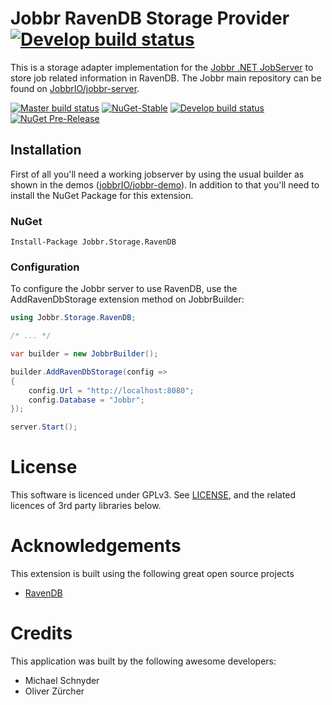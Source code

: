 
# Jobbr RavenDB Storage Provider [![Develop build status][ravendb-badge-build-develop]][ravendb-link-build]

This is a storage adapter implementation for the [Jobbr .NET JobServer](http://www.jobbr.io) to store job related information in RavenDB. 
The Jobbr main repository can be found on [JobbrIO/jobbr-server](https://github.com/jobbrIO).

[![Master build status][ravendb-badge-build-master]][ravendb-link-build] 
[![NuGet-Stable][ravendb-badge-nuget]][ravendb-link-nuget]
[![Develop build status][ravendb-badge-build-develop]][ravendb-link-build] 
[![NuGet Pre-Release][ravendb-badge-nuget-pre]][ravendb-link-nuget] 

## Installation
First of all you'll need a working jobserver by using the usual builder as shown in the demos ([jobbrIO/jobbr-demo](https://github.com/jobbrIO/jobbr-demo)). In addition to that you'll need to install the NuGet Package for this extension.

### NuGet

    Install-Package Jobbr.Storage.RavenDB

### Configuration
To configure the Jobbr server to use RavenDB, use the AddRavenDbStorage extension method on JobbrBuilder:

```c#
using Jobbr.Storage.RavenDB;

/* ... */

var builder = new JobbrBuilder();

builder.AddRavenDbStorage(config =>
{
    config.Url = "http://localhost:8080";
    config.Database = "Jobbr";
});

server.Start();
```

# License
This software is licenced under GPLv3. See [LICENSE](LICENSE), and the related licences of 3rd party libraries below.

# Acknowledgements
This extension is built using the following great open source projects

* [RavenDB](https://github.com/ravendb/ravendb) 



# Credits
This application was built by the following awesome developers:
* Michael Schnyder
* Oliver Zürcher

[ravendb-link-build]:            https://ci.appveyor.com/project/Jobbr/jobbr-storage-ravendb         
[ravendb-link-nuget]:            https://www.nuget.org/packages/Jobbr.Storage.RavenDB

[ravendb-badge-build-develop]:   https://img.shields.io/appveyor/ci/Jobbr/jobbr-storage-ravendb/develop.svg?label=develop
[ravendb-badge-build-master]:    https://img.shields.io/appveyor/ci/Jobbr/jobbr-storage-ravendb/master.svg?label=master
[ravendb-badge-nuget]:           https://img.shields.io/nuget/v/Jobbr.Storage.RavenDB.svg?label=NuGet%20stable
[ravendb-badge-nuget-pre]:       https://img.shields.io/nuget/vpre/Jobbr.Storage.RavenDB.svg?label=NuGet%20pre

